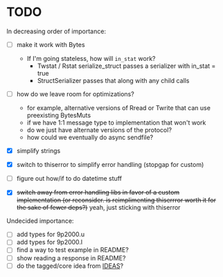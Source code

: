 # TODO

In decreasing order of importance:

- [ ] make it work with Bytes
  - If I'm going stateless, how will `in_stat` work?
    - Twstat / Rstat serialize_struct passes a serializer with in_stat = true
    - StructSerializer passes that along with any child calls
- [ ] how do we leave room for optimizations?
  -  for example, alternative versions of Rread or Twrite that can use preexisting BytesMuts
  -  if we have 1:1 message type to implementation that won't work
  -  do we just have alternate versions of the protocol?
  -  how could we eventually do async sendfile?
- [x] simplify strings
- [x] switch to thiserror to simplify error handling (stopgap for custom)
- [ ] figure out how/if to do datetime stuff
- [x] ~~switch away from error handling libs in favor of a custom implementation
    (or reconsider. is reimplimenting thiserrror worth it for the sake of fewer deps?)~~
    yeah, just sticking with thiserror
  

Undecided importance:

- [ ] add types for 9p2000.u
- [ ] add types for 9p2000.l
- [ ] find a way to test example in README?
- [ ] show reading a response in README?
- [ ] do the tagged/core idea from [IDEAS](IDEAS.md)?